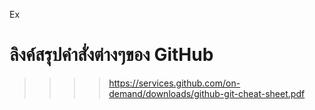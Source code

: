 Ex
# ลิงค์สรุปคำสั่งต่างๆของ GitHub
>>>> https://services.github.com/on-demand/downloads/github-git-cheat-sheet.pdf